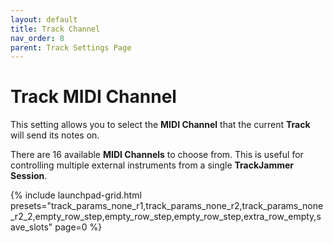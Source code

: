 ```yaml
---
layout: default
title: Track Channel
nav_order: 8
parent: Track Settings Page
---
```


# Track MIDI Channel

This setting allows you to select the **MIDI Channel** that the current **Track** will send its notes on.

There are 16 available **MIDI Channels** to choose from. This is useful for controlling multiple external instruments from a single **TrackJammer** **Session**.

{% include launchpad-grid.html presets="track_params_none_r1,track_params_none_r2,track_params_none_r2_2,empty_row_step,empty_row_step,empty_row_step,extra_row_empty,save_slots" page=0 %}
